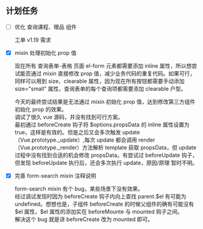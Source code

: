 ## 计划任务

- [ ] 优化 查询课程、赠品 组件

  工单 v1.19 需求

- [x] mixin 处理初始化 prop 值

  现在所有 查询表单-表格 页面 el-form 元素都需要添加 inline 属性，所以想尝试能否通过 mixin 直接修改 prop 值，减少业务代码的重复代码。如果可行，同样可以用到 size、clearable 属性，因为现在所有按钮都需要手动添加 size="small" 属性，查询表单的每个查询项都需要添加 clearable 户型。

  今天的最终尝试结果是无法通过 mixin 初始化 prop 值，达到修改第三方组件初始化 prop 的效果。  
  调试了很久 vue 源码，并没有找到可行方案。  
  最初通过 beforeCreate 钩子将 \$options.propsData 的 inline 属性设置为 true，这样是有效的。但是之后又会多次触发 update（Vue.prototype.\_update）,每次 update 都会调用 render（Vue.prototype.\_render）方法解析 template 获取 propsData，但 update 过程中没有找到合适的机会修改 propsData。有尝试过 beforeUpdate 钩子，但发现 beforeUpdate 执行后，还会多次执行 update，原因/原理 暂时不明。

- [x] 完善 form-search mixin 注释说明

  form-search mixin 有个 bug，某些场景下没有效果。  
  经过调试发现时因为 beforeCreate 钩子内向上查找 parent.$el 有可能为 undefined。想想也是，子组件 beforeCreate 的时候父组件的确有可能没有 $el 属性，\$el 属性的添加实在 beforeMounte 与 mounted 钩子之间。  
  解决这个 bug 就是讲 beforeCreate 改为 mounted 即可。

